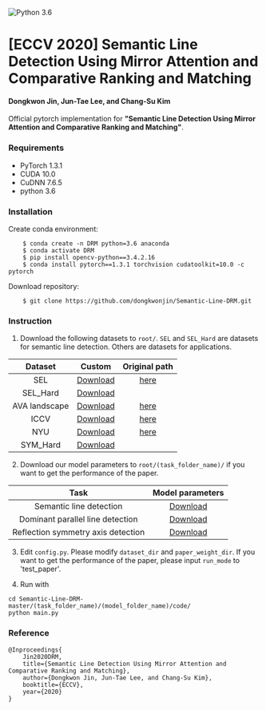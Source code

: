 ![Python 3.6](https://img.shields.io/badge/python-3.6-green.svg)

# [ECCV 2020] Semantic Line Detection Using Mirror Attention and Comparative Ranking and Matching
#### Dongkwon Jin, Jun-Tae Lee, and Chang-Su Kim

<!--
![IVOS Image](Overall_Network.png)

\\[[Project page]](https://openreview.net/forum?id=bo_lWt_aA)
\\[[arXiv]](https://arxiv.org/abs/2007.08139)
-->

Official pytorch implementation for **"Semantic Line Detection Using Mirror Attention and Comparative Ranking and Matching"**.

### Requirements
- PyTorch 1.3.1
- CUDA 10.0
- CuDNN 7.6.5
- python 3.6

### Installation
Create conda environment:
```
    $ conda create -n DRM python=3.6 anaconda
    $ conda activate DRM
    $ pip install opencv-python==3.4.2.16
    $ conda install pytorch==1.3.1 torchvision cudatoolkit=10.0 -c pytorch
```

Download repository:
```
    $ git clone https://github.com/dongkwonjin/Semantic-Line-DRM.git
```

### Instruction

1. Download the following datasets to ```root/```. ```SEL``` and ```SEL_Hard``` are datasets for semantic line detection. Others are datasets for applications.

|        Dataset      |            Custom          |      Original path     |
|:-------------------:|:--------------------------:|:----------------------:|
|          SEL        |          [Download](https://drive.google.com/file/d/1K_lc284Mie-i3o4jEHF4dhObqOS_ITLc/view?usp=sharing)        |          [here](https://github.com/dongkwonjin/Semantic-Line-SLNet)        |
|       SEL_Hard      |          [Download](https://drive.google.com/file/d/1tsSlT7in6BdPV5SfvVR4qCEdOYA05zAz/view?usp=sharing)        |                        |
|    AVA landscape    |          [Download](https://drive.google.com/file/d/1RTqOQ7-JCvcKJncwQ-lo-i1svev9xyrw/view?usp=sharing)        |          [here](https://faculty.ist.psu.edu/zzhou/projects/vpdetection/)        |
|         ICCV        |          [Download](https://drive.google.com/file/d/1Tq5nriVoQbL7thHXSVcBY9gPrX2DlCHJ/view?usp=sharing)        |          [here](https://sites.google.com/view/symcomp17/)        |
|          NYU        |          [Download](https://drive.google.com/file/d/1G71Yspg1T-BkffxaoxDwpvlvad8IuHy2/view?usp=sharing)        |          [here](https://symmetry.cs.nyu.edu/)        |
|       SYM_Hard      |          [Download](https://drive.google.com/file/d/1dydxRGN7UsfFcg6tzNzrm_o0WJZEEKP8/view?usp=sharing)        |                        |


2. Download our model parameters to ```root/(task_folder_name)/``` if you want to get the performance of the paper.

|                 Task                 |     Model parameters     |
|:------------------------------------:|:------------------------:|
|        Semantic line detection       |        [Download](https://drive.google.com/file/d/18-T-gKj0x5QtOhauXVRAgLq3quMqxiKB/view?usp=sharing)        |
|   Dominant parallel line detection   |        [Download](https://drive.google.com/file/d/1r3LVK8FaNI4TDjVewJwG64QAsTB7wEeF/view?usp=sharing)        |
|  Reflection symmetry axis detection  |        [Download](https://drive.google.com/file/d/1pfo7fYMZe8kFOXnLOS5DY8WrvlsikWth/view?usp=sharing)        |



3. Edit `config.py`. Please modify ```dataset_dir``` and ```paper_weight_dir```. If you want to get the performance of the paper, please input ```run_mode``` to 'test_paper'.

4. Run with 
```
cd Semantic-Line-DRM-master/(task_folder_name)/(model_folder_name)/code/
python main.py
```


### Reference
```
@Inproceedings{
    Jin2020DRM,
    title={Semantic Line Detection Using Mirror Attention and Comparative Ranking and Matching},
    author={Dongkwon Jin, Jun-Tae Lee, and Chang-Su Kim},
    booktitle={ECCV},
    year={2020}
}
```
